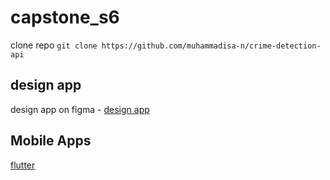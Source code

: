 # capstone_s6

clone repo
`git clone https://github.com/muhammadisa-n/crime-detection-api`

## design app

design app on figma -
[design app](https://www.figma.com/file/vpJJpXYxzYP8geZu3GaasN/ui?node-id=0%3A1&t=R9N1Pd6WufQrFcep-1)

## Mobile Apps

[flutter](https://github.com/faisalalm01/crime-detection)
